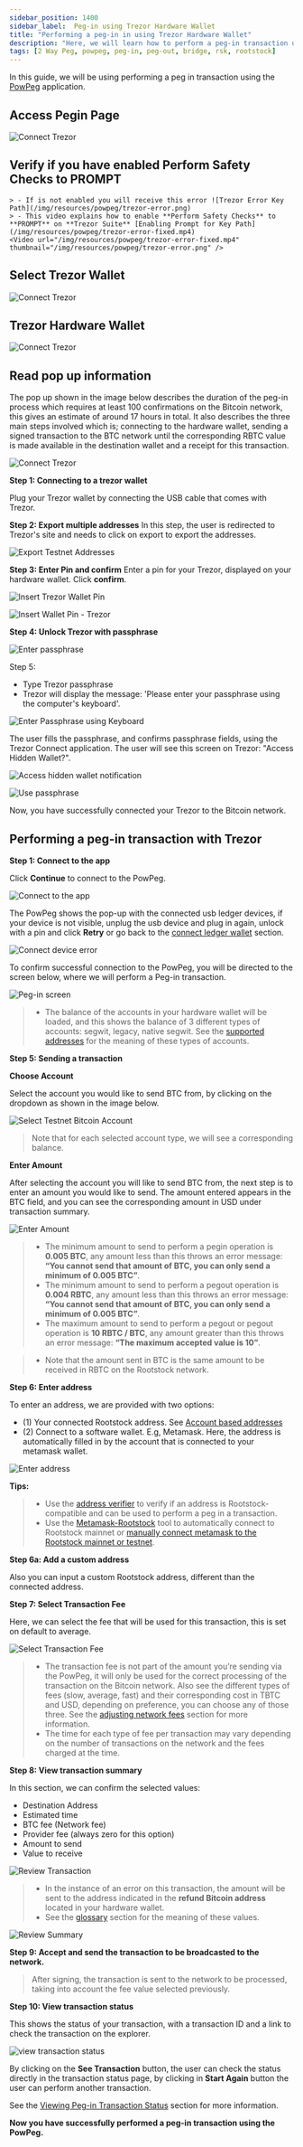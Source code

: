 ```yaml
---
sidebar_position: 1400
sidebar_label:  Peg-in using Trezor Hardware Wallet
title: "Performing a peg-in in using Trezor Hardware Wallet"
description: "Here, we will learn how to perform a peg-in transaction using the Trezor Hardware Wallet."
tags: [2 Way Peg, powpeg, peg-in, peg-out, bridge, rsk, rootstock]
---
```


In this guide, we will be using performing a peg in transaction using the [PowPeg](https://powpeg.rootstock.io/) application.

## Access Pegin Page

![Connect Trezor](/img/resources/powpeg/pegin.png)

## Verify if you have enabled **Perform Safety Checks** to **PROMPT**

    > - If is not enabled you will receive this error ![Trezor Error Key Path](/img/resources/powpeg/trezor-error.png) 
    > - This video explains how to enable **Perform Safety Checks** to **PROMPT** on **Trezor Suite** [Enabling Prompt for Key Path](/img/resources/powpeg/trezor-error-fixed.mp4) 
    <Video url="/img/resources/powpeg/trezor-error-fixed.mp4" thumbnail="/img/resources/powpeg/trezor-error.png" />

## Select Trezor Wallet

![Connect Trezor](/img/resources/powpeg/wallets.png)

## Trezor Hardware Wallet

![Connect Trezor](/img/resources/powpeg/pegin-connect-your-trezor.png)


## Read pop up information

The pop up shown in the image below describes the duration of the peg-in process which requires at least 100 confirmations on the Bitcoin network, this gives an estimate of around 17 hours in total. It also describes the three main steps involved which is; connecting to the hardware wallet, sending a signed transaction to the BTC network until the corresponding RBTC value is made available in the destination wallet and a receipt for this transaction.

![Connect Trezor](/img/resources/powpeg/pegin-popup.png)

**Step 1: Connecting to a trezor wallet**

Plug your Trezor wallet by connecting the USB cable that comes with Trezor.

**Step 2: Export multiple addresses**
In this step, the user is redirected to Trezor's site and needs to click on export to export the addresses. 

![Export Testnet Addresses](/img/resources/powpeg/34-export-testnet-addresses.png)

**Step 3: Enter Pin and confirm**
Enter a pin for your Trezor, displayed on your hardware wallet. Click **confirm**.

![Insert Trezor Wallet Pin](/img/resources/powpeg/35-insert-trezor-wallet-pin.png)

![Insert Wallet Pin - Trezor](/img/resources/powpeg/35a-insert-wallet-pin-trezor.png)

**Step 4: Unlock Trezor with passphrase**

![Enter passphrase](/img/resources/powpeg/36-enter-passphrase.png)

Step 5:
- Type Trezor passphrase
- Trezor will display the message: 'Please enter your passphrase using the computer's keyboard'.

![Enter Passphrase using Keyboard](/img/resources/powpeg/36a-enter-passphrase-keyboard.png)

The user fills the passphrase, and confirms passphrase fields, using the Trezor Connect application. The user will see this screen on Trezor: "Access Hidden Wallet?".

![Access hidden wallet notification](/img/resources/powpeg/37-access-hidden-wallet-notification.png)

![Use passphrase](/img/resources/powpeg/37a-use-passphrase.png)

Now, you have successfully connected your Trezor to the Bitcoin network.

## Performing a peg-in transaction with Trezor
 
**Step 1: Connect to the app**

Click **Continue** to connect to the PowPeg.

![Connect to the app](/img/resources/powpeg/pegin-trezor-connection.png)

The PowPeg shows the pop-up with the connected usb ledger devices, if your device is not visible, unplug the usb device and plug in again, unlock with a pin and click **Retry** or go back to the [connect ledger wallet](#ledger-hardware-wallet) section.

![Connect device error](/img/resources/powpeg/error-conecting-trezor.png)

To confirm successful connection to the PowPeg, you will be directed to the screen below, where we will perform a Peg-in transaction. 

![Peg-in screen](/img/resources/powpeg/pegin-transaction-page.png)

> - The balance of the accounts in your hardware wallet will be loaded, and this shows the balance of 3 different types of accounts: segwit, legacy, native segwit. See the [supported addresses](#supported-addresses) for the meaning of these types of accounts.

**Step 5: Sending a transaction**

**Choose Account**

Select the account you would like to send BTC from, by clicking on the dropdown as shown in the image below. 

![Select Testnet Bitcoin Account](/img/resources/powpeg/select-btc-account.png)

> Note that for each selected account type, we will see a corresponding balance.

**Enter Amount**

After selecting the account you will like to send BTC from, the next step is to enter an amount you would like to send. The amount entered appears in the BTC field, and you can see the corresponding amount in USD under transaction summary.

![Enter Amount](/img/resources/powpeg/enter-amount.png)

> - The minimum amount to send to perform a pegin operation is **0.005 BTC**, any amount less than this throws an error message: **“You cannot send that amount of BTC, you can only send a minimum of 0.005 BTC”**.
> - The minimum amount to send to perform a pegout operation is **0.004 RBTC**, any amount less than this throws an error message: **“You cannot send that amount of BTC, you can only send a minimum of 0.005 BTC”**.
> - The maximum amount to send to perform a pegout or pegout operation is **10 RBTC / BTC**, any amount greater than this throws an error message: **“The maximum accepted value is 10”**.

> - Note that the amount sent in BTC is the same amount to be received in RBTC on the Rootstock network.

**Step 6: Enter address**

To enter an address, we are provided with two options: 

- (1) Your connected Rootstock address. See [Account based addresses](/concepts/account-based-addresses/) 
- (2) Connect to a software wallet. E.g, Metamask. Here, the address is automatically filled in by the account that is connected to your metamask wallet.

![Enter address](/img/resources/powpeg/ledger-pegin-destination-address.png)

**Tips:**

> - Use the [address verifier](/developers/) to verify if an address is Rootstock-compatible and can be used to perform a peg in a transaction.
> - Use the [Metamask-Rootstock](https://metamask-landing.rifos.org/) tool to automatically connect to Rootstock mainnet or [manually connect metamask to the Rootstock mainnet or testnet](/developers/blockchain-essentials/browser/).

**Step 6a: Add a custom address**

Also you can input a custom Rootstock address, different than the connected address.
 
**Step 7: Select Transaction Fee**

Here, we can select the fee that will be used for this transaction, this is set on default to average.

![Select Transaction Fee](/img/resources/powpeg/select-pegin-fee.png)

> - The transaction fee is not part of the amount you’re sending via the PowPeg, it will only be used for the correct processing of the transaction on the Bitcoin network. Also see the different types of fees (slow, average, fast) and their corresponding cost in TBTC and USD, depending on preference, you can choose any of those three. See the [adjusting network fees](/resources/guides/powpeg/advanced-operations#adjusting-network-fees) section for more information. 
> - The time for each type of fee per transaction may vary depending on the number of transactions on the network and the fees charged at the time.

**Step 8: View transaction summary**

In this section, we can confirm the selected values:

- Destination Address
- Estimated time
- BTC fee (Network fee)
- Provider fee (always zero for this option)
- Amount to send
- Value to receive

![Review Transaction](/img/resources/powpeg/ledger-pegin-review-details.png)

> - In the instance of an error on this transaction, the amount will be sent to the address indicated in the **refund Bitcoin address** located in your hardware wallet.
> - See the [glossary](/resources/guides/powpeg/glossary/) section for the meaning of these values.

![Review Summary](/img/resources/powpeg/ledger-pegin-review-summary.png)


**Step 9: Accept and send the transaction to be broadcasted to the network.**


> After signing, the transaction is sent to the network to be processed, taking into account the fee value selected previously. 

**Step 10: View transaction status**

This shows the status of your transaction, with a transaction ID and a link to check the transaction on the explorer. 

![view transaction status](/img/resources/powpeg/ledger-pegin-tx-finished.png)

By clicking on the **See Transaction** button, the user can check the status directly in the transaction status page, by clicking in **Start Again** button the user can perform another transaction.

See the [Viewing Peg-in Transaction Status](/resources/guides/powpeg/pegin/status) section for more information. 

**Now you have successfully performed a peg-in transaction using the PowPeg.**